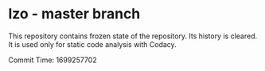 # lzo - master branch

This repository contains frozen state of the repository.
Its history is cleared. It is used only for static code
analysis with Codacy.

Commit Time: 1699257702